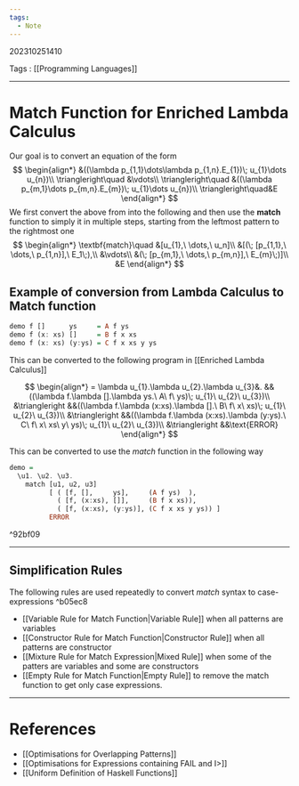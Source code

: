 ```yaml
---
tags:
  - Note
---
```

202310251410

Tags : [[Programming Languages]]

---
# Match Function for Enriched Lambda Calculus

Our goal is to convert an equation of the form
$$
\begin{align*}
&((\lambda p_{1,1}\dots\lambda p_{1,n}.E_{1})\; u_{1}\dots u_{n})\\
\triangleright\quad &\vdots\\
\triangleright\quad &((\lambda p_{m,1}\dots p_{m,n}.E_{m})\; u_{1}\dots u_{n})\\
\triangleright\quad&E
\end{align*}
$$
We first convert the above from into the following and then use the **match** function to simply it in multiple steps, starting from the leftmost pattern to the rightmost one
$$
\begin{align*}
\textbf{match}\quad
&[u_{1},\ \dots,\ u_n]\\
&[(\; [p_{1,1},\ \dots,\ p_{1,n}],\ E_1\;),\\
&\vdots\\
&(\; [p_{m,1},\ \dots,\ p_{m,n}],\ E_{m}\;)]\\
&E
\end{align*}
$$

## Example of conversion from Lambda Calculus to Match function

```haskell
demo f []      ys     = A f ys
demo f (x: xs) []     = B f x xs
demo f (x: xs) (y:ys) = C f x xs y ys
```

This can be converted to the following program in [[Enriched Lambda Calculus]]

$$
\begin{align*}
= \lambda u_{1}.\lambda u_{2}.\lambda u_{3}&.
&&((\lambda f.\lambda [].\lambda ys.\ A\ f\ ys)\; u_{1}\ u_{2}\ u_{3})\\
&\triangleright
&&((\lambda f.\lambda (x:xs).\lambda [].\ B\ f\ x\ xs)\; u_{1}\ u_{2}\ u_{3})\\
&\triangleright
&&((\lambda f.\lambda (x:xs).\lambda (y:ys).\ C\ f\ x\ xs\ y\ ys)\; u_{1}\ u_{2}\ u_{3})\\
&\triangleright
&&\text{ERROR}
\end{align*}
$$

This can be converted to use the *match* function in the following way

```haskell
demo =
  \u1. \u2. \u3. 
    match [u1, u2, u3]
          [ ( [f, [],     ys],     (A f ys)  ),
            ( [f, (x:xs), []],     (B f x xs)),
            ( [f, (x:xs), (y:ys)], (C f x xs y ys)) ]
          ERROR
```

^92bf09

---
## Simplification Rules
The following rules are used repeatedly to convert *match* syntax to $\text{case-}$expressions ^b05ec8
- [[Variable Rule for Match Function|Variable Rule]] when all patterns are variables
- [[Constructor Rule for Match Function|Constructor Rule]] when all patterns are constructor
- [[Mixture Rule for Match Expression|Mixed Rule]] when some of the patters are variables and some are constructors
- [[Empty Rule for Match Function|Empty Rule]] to remove the match function to get only case expressions.

---
# References
- [[Optimisations for Overlapping Patterns]]
- [[Optimisations for Expressions containing FAIL and I>]]
- [[Uniform Definition of Haskell Functions]]